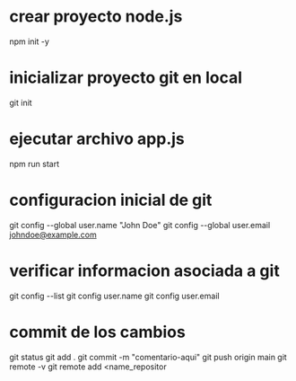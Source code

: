 # crear proyecto node.js 
npm init -y 
# inicializar proyecto git en local 
git init 
# ejecutar archivo app.js
npm run start 

# configuracion inicial de git 
git config --global user.name "John Doe"
git config --global user.email johndoe@example.com

# verificar informacion asociada a git 
git config --list 
git config user.name
git config user.email

# commit de los cambios
git status 
git add .
git commit -m "comentario-aqui"
git push origin main
git remote -v 
git remote add <name_repositor